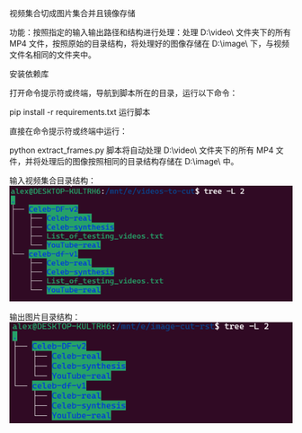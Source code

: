 视频集合切成图片集合并且镜像存储

功能：按照指定的输入输出路径和结构进行处理：处理 D:\video\ 文件夹下的所有 MP4 文件，按照原始的目录结构，将处理好的图像存储在 D:\image\ 下，与视频文件名相同的文件夹中。

安装依赖库

打开命令提示符或终端，导航到脚本所在的目录，运行以下命令：

pip install -r requirements.txt
运行脚本

直接在命令提示符或终端中运行：

python extract_frames.py
脚本将自动处理 D:\video\ 文件夹下的所有 MP4 文件，并将处理后的图像按照相同的目录结构存储在 D:\image\ 中。

输入视频集合目录结构：
![img.png](img.png)

输出图片目录结构：
![img_1.png](img_1.png)
